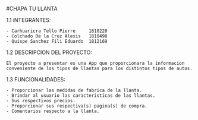 #CHAPA TU LLANTA

1.1 iNTEGRANTES:

    - Carhuaricra Tello Pierre     1810220
    - Colchado De la Cruz Alexis   1810498
    - Quispe Sanchez Fili Eduardo  1812169

1.2 DESCRIPCION DEL PROYECTO:

    El proyecto a presentar es una App que proporcionara la informacion conveniente de los tipos de llantas para los distintos tipos de autos.

1.3 FUNCIONALIDADES:

    - Proporcionar las medidas de fabrica de la llanta.
    - Brindar al usuario las caracteristicas de las llantas.
    - Sus respectivos precios.
    - Proporcionar sus respectiva(s) pagina(s) de compra.
    - Comentarios respecto a la llanta.
    